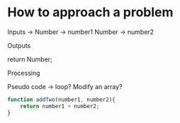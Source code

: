 # How to approach a problem

<!-- Create a function that takes in two numbers, and returns the sum of them -->

Inputs -> 
Number -> number1
Number -> number2

Outputs

return Number;

Processing

Pseudo code -> loop? Modify an array? 
<!-- Add number1 to number2 -->


```js
function addTwo(number1, number2){
    return number1 + number2;
}
```

